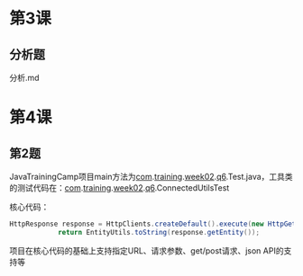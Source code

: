 

# 第3课

## 分析题

分析.md

# 第4课

## 第2题

JavaTrainingCamp项目main方法为[com](http://eclipse-javadoc:%E2%98%82=JavaTrainingCamp/src%5C/main%5C/java=/optional=/true=/=/maven.pomderived=/true=/%3Ccom).[training](http://eclipse-javadoc:%E2%98%82=JavaTrainingCamp/src%5C/main%5C/java=/optional=/true=/=/maven.pomderived=/true=/%3Ccom.training).[week02](http://eclipse-javadoc:%E2%98%82=JavaTrainingCamp/src%5C/main%5C/java=/optional=/true=/=/maven.pomderived=/true=/%3Ccom.training.week02).[q6](http://eclipse-javadoc:%E2%98%82=JavaTrainingCamp/src%5C/main%5C/java=/optional=/true=/=/maven.pomderived=/true=/%3Ccom.training.week02.q6).Test.java，工具类的测试代码在：[com](http://eclipse-javadoc:%E2%98%82=JavaTrainingCamp/src%5C/test%5C/java=/optional=/true=/=/maven.pomderived=/true=/=/test=/true=/%3Ccom).[training](http://eclipse-javadoc:%E2%98%82=JavaTrainingCamp/src%5C/test%5C/java=/optional=/true=/=/maven.pomderived=/true=/=/test=/true=/%3Ccom.training).[week02](http://eclipse-javadoc:%E2%98%82=JavaTrainingCamp/src%5C/test%5C/java=/optional=/true=/=/maven.pomderived=/true=/=/test=/true=/%3Ccom.training.week02).[q6](http://eclipse-javadoc:%E2%98%82=JavaTrainingCamp/src%5C/test%5C/java=/optional=/true=/=/maven.pomderived=/true=/=/test=/true=/%3Ccom.training.week02.q6).ConnectedUtilsTest

核心代码：

```java
HttpResponse response = HttpClients.createDefault().execute(new HttpGet("http://localhost:8801"));
            return EntityUtils.toString(response.getEntity());
```
项目在核心代码的基础上支持指定URL、请求参数、get/post请求、json API的支持等
